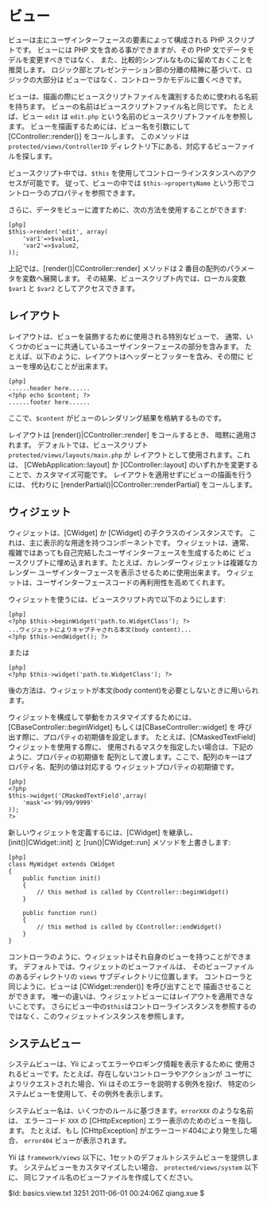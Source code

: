 ビュー
====

ビューは主にユーザインターフェースの要素によって構成される PHP スクリプトです。
ビューには PHP 文を含める事ができますが、その PHP 文でデータモデルを変更すべきではなく、
また、比較的シンプルなものに留めておくことを推奨します。
ロジック部とプレゼンテーション部の分離の精神に基づいて、ロジックの大部分は
ビューではなく、コントローラかモデルに置くべきです。

ビューは、描画の際にビュースクリプトファイルを識別するために使われる名前を持ちます。
ビューの名前はビュースクリプトファイル名と同じです。
たとえば、ビュー `edit` は `edit.php` という名前のビュースクリプトファイルを参照します。
ビューを描画するためには、ビュー名を引数にして [CController::render()] をコールします。
このメソッドは `protected/views/ControllerID` ディレクトリ下にある、対応するビューファイルを探します。

ビュースクリプト中では、`$this` を使用してコントローラインスタンスへのアクセスが可能です。
従って、ビューの中では `$this->propertyName` という形でコントローラのプロパティを参照できます。

さらに、データをビューに渡すために、次の方法を使用することができます: 

~~~
[php]
$this->render('edit', array(
	'var1'=>$value1,
	'var2'=>$value2,
));
~~~

上記では、[render()|CController::render] メソッドは 2 番目の配列のパラメータを変数へ展開します。
その結果、ビュースクリプト内では、ローカル変数 `$var1` と `$var2` としてアクセスできます。

レイアウト
------

レイアウトは、ビューを装飾するために使用される特別なビューで、
通常、いくつかのビューに共通しているユーザインターフェースの部分を含みます。
たとえば、以下のように、レイアウトはヘッダーとフッターを含み、その間に
ビューを埋め込むことが出来ます。

~~~
[php]
......header here......
<?php echo $content; ?>
......footer here......
~~~

ここで、`$content` がビューのレンダリング結果を格納するものです。

レイアウトは [render()|CController::render] をコールするとき、
暗黙に適用されます。
デフォルトでは、ビュースクリプト `protected/views/layouts/main.php` が
レイアウトとして使用されます。これは、 [CWebApplication::layout] か
[CController::layout] のいずれかを変更することで、カスタマイズ可能です。
レイアウトを適用せずにビューの描画を行うには、
代わりに [renderPartial()|CController::renderPartial] をコールします。

ウィジェット
------

ウィジェットは、[CWidget] か [CWidget] の子クラスのインスタンスです。
これは、主に表示的な用途を持つコンポーネントです。
ウィジェットは、通常、複雑ではあっても自己完結したユーザインターフェースを生成するために
ビュースクリプトに埋め込まれます。たとえば、カレンダーウィジェットは複雑なカレンダー
ユーザインターフェースを表示させるために使用出来ます。
ウィジェットは、ユーザインターフェースコードの再利用性を高めてくれます。

ウィジェットを使うには、ビュースクリプト内で以下のようにします:

~~~
[php]
<?php $this->beginWidget('path.to.WidgetClass'); ?>
...ウィジェットによりキャプチャされる本文(body content)...
<?php $this->endWidget(); ?>
~~~

または

~~~
[php]
<?php $this->widget('path.to.WidgetClass'); ?>
~~~

後の方法は、ウィジェットが本文(body content)を必要としないときに用いられます。

ウィジェットを構成して挙動をカスタマイズするためには、
[CBaseController::beginWidget] もしくは[CBaseController::widget] を
呼び出す際に、プロパティの初期値を設定します。
たとえば、[CMaskedTextField] ウィジェットを使用する際に、
使用されるマスクを指定したい場合は、下記のように、プロパティの初期値を
配列として渡します。ここで、配列のキーはプロパティ名、配列の値は対応する
ウィジェットプロパティの初期値です。 

~~~
[php]
<?php
$this->widget('CMaskedTextField',array(
	'mask'=>'99/99/9999'
));
?>
~~~

新しいウィジェットを定義するには、[CWidget] を継承し、
[init()|CWidget::init] と [run()|CWidget::run] メソッドを上書きします: 

~~~
[php]
class MyWidget extends CWidget
{
	public function init()
	{
		// this method is called by CController::beginWidget()
	}

	public function run()
	{
		// this method is called by CController::endWidget()
	}
}
~~~

コントローラのように、ウィジェットはそれ自身のビューを持つことができます。
デフォルトでは、ウィジェットのビューファイルは、
そのビューファイルのあるディレクトリの `views` サブディレクトリに位置します。
コントローラと同じように、ビューは [CWidget::render()] を呼び出すことで
描画させることができます。
唯一の違いは、ウィジェットビューにはレイアウトを適用できないことです。
さらにビュー中の`$this`はコントローラインスタンスを参照するのではなく、このウィジェットインスタンスを参照します。

システムビュー
-----------

システムビューは、Yii によってエラーやロギング情報を表示するために
使用されるビューです。たとえば、存在しないコントローラやアクションが
ユーザによりリクエストされた場合、Yii はそのエラーを説明する例外を投げ、
特定のシステムビューを使用して、その例外を表示します。

システムビュー名は、いくつかのルールに基づきます。`errorXXX` のような名前は、
エラーコード `XXX` の [CHttpException] エラー表示のためのビューを指します。
たとえば、もし [CHttpException] がエラーコード404により発生した場合、
`error404` ビューが表示されます。

Yii は `framework/views` 以下に、1セットのデフォルトシステムビューを提供します。
システムビューをカスタマイズしたい場合、 `protected/views/system` 以下に、
同じファイル名のビューファイルを作成してください。

<div class="revision">$Id: basics.view.txt 3251 2011-06-01 00:24:06Z qiang.xue $</div>
